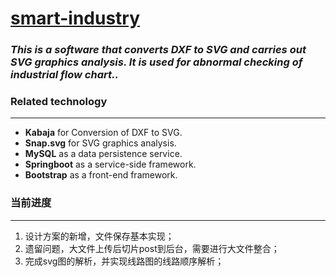 [smart-industry](https://github.com/git-simm/smart-industry)
=======
### *This is a software that converts DXF to SVG and carries out SVG graphics analysis. It is used for abnormal checking of industrial flow chart..*

### Related technology
---
* **Kabaja** for Conversion of DXF to SVG.  
* **Snap.svg** for SVG graphics analysis.  
* **MySQL** as a data persistence service.  
* **Springboot** as a service-side framework.
* **Bootstrap** as a front-end framework.

### 当前进度
---
1. 设计方案的新增，文件保存基本实现；
2. 遗留问题，大文件上传后切片post到后台，需要进行大文件整合；
3. 完成svg图的解析，并实现线路图的线路顺序解析；
